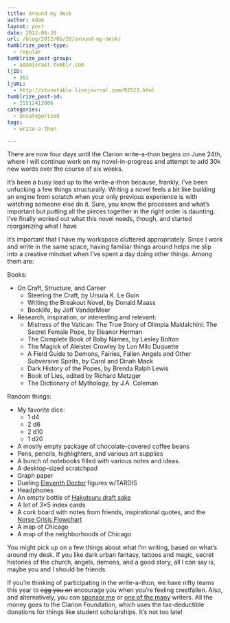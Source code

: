 ```yaml
---
title: Around my desk
author: Adam
layout: post
date: 2012-06-20
url: /blog/2012/06/20/around-my-desk/
tumblrize_post-type:
  - regular
tumblrize_post-group:
  - adamisrael.tumblr.com
ljID:
  - 361
ljURL:
  - http://stonetable.livejournal.com/92523.html
tumblrize_post-id:
  - 25512412086
categories:
  - Uncategorized
tags:
  - write-a-thon

---
```

There are now four days until the Clarion write-a-thon begins on June 24th, where I will continue work on my novel-in-progress and attempt to add 30k new words over the course of six weeks.

It&#8217;s been a busy lead up to the write-a-thon because, frankly, I&#8217;ve been unfucking a few things structurally. Writing a novel feels a bit like building an engine from scratch when your only previous experience is with watching someone else do it. Sure, you know the processes and what&#8217;s important but putting all the pieces together in the right order is daunting. I&#8217;ve finally worked out what this novel needs, though, and started reorganizing what I have

It&#8217;s important that I have my workspace cluttered appropriately. Since I work and write in the same space, having familiar things around helps me slip into a creative mindset when I&#8217;ve spent a day doing other things. Among them are:

Books:

  * On Craft, Structure, and Career
      * Steering the Craft, by Ursula K. Le Guin
      * Writing the Breakout Novel, by Donald Maass
      * Booklife, by Jeff VanderMeer
  * Research, inspiration, or interesting and relevant:
      * Mistress of the Vatican: The True Story of Olimpia Maidalchini: The Secret Female Pope, by Eleanor Herman
      * The Complete Book of Baby Names, by Lesley Bolton
      * The Magick of Aleister Crowley by Lon Milo Duquette
      * A Field Guide to Demons, Fairies, Fallen Angels and Other Subversive Spirits, by Carol and Dinah Mack
      * Dark History of the Popes, by Brenda Ralph Lewis
      * Book of Lies, edited by Richard Metzger
      * The Dictionary of Mythology, by J.A. Coleman

Random things:

  * My favorite dice:
      * 1 d4
      * 2 d6
      * 2 d10
      * 1 d20
  * A mostly empty package of chocolate-covered coffee beans
  * Pens, pencils, highlighters, and various art supplies
  * A bunch of notebooks filled with various notes and ideas.
  * A desktop-sized scratchpad
  * Graph paper
  * Dueling [Eleventh Doctor](1) figures w/TARDIS
  * Headphones
  * An empty bottle of [Hakutsuru draft sake](2)
  * A lot of 3&#215;5 index cards
  * A cork board with notes from friends, inspirational quotes, and the [Norse Crisis Flowchart](3)
  * A map of Chicago
  * A map of the neighborhoods of Chicago

You might pick up on a few things about what I&#8217;m writing, based on what&#8217;s around my desk. If you like dark urban fantasy, tattoos and magic, secret histories of the church, angels, demons, and a good story, all I can say is, maybe you and I should be friends.

If you&#8217;re thinking of participating in the write-a-thon, we have nifty teams this year to <del>egg you on</del> encourage you when you&#8217;re feeling crestfallen. Also, and alternatively, you can [sponsor me](4) or [one of the many](5) writers. All the money goes to the Clarion Foundation, which uses the tax-deductible donations for things like student scholarships. It&#8217;s not too late!

 [1]: http://en.wikipedia.org/wiki/Eleventh_Doctor
 [2]: http://www.hakutsuru-sake.com/content/01.html#draft
 [3]: http://www.themarysue.com/things-we-saw-today-the-norse-crisis-flowchart/
 [4]: http://clarionwriteathon.org/members/profile.php?writerid=348271
 [5]: http://clarionwriteathon.org/members/browsewriters_public.php
